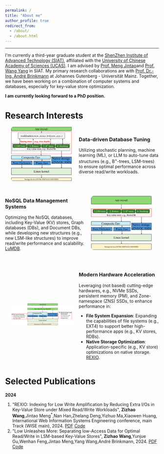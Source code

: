```yaml
---
permalink: /
title: "About me"
author_profile: true
redirect_from: 
  - /about/
  - /about.html
---
```


---
I'm currently a third-year graduate student at the [ShenZhen Institute of Advanced Technology (SIAT)](https://english.siat.ac.cn/), affiliated with the [University of Chinese Academy of Sciences (UCAS)](https://english.ucas.ac.cn/). I am advised by [Prof. Meng Jintao](http://210.75.252.46/jintao/)and [Prof. Wang Yang](https://people.ucas.edu.cn/~yangwang) in SIAT. My primary research collaborations are with [Prof. Dr.-Ing. André Brinkmann](https://research.zdv.uni-mainz.de/people/andre-brinkmann/) at Johannes Gutenberg - Universität Mainz. Together, we have been working on a combination of computer systems and databases, especially for key-value store optimization.

**I am currently looking forward to a PhD position.**

Research Interests
======

<style>
    /* 通用容器样式 */
    .responsive-container {
        display: flex;
        align-items: center;
        margin-bottom: 30px;
    }

    /* 电脑版：奇数块图片左，偶数块图片右 */
    .responsive-container:nth-child(odd) {
        flex-direction: row; /* 奇数段落：图片在左，文字在右 */
    }

    .responsive-container:nth-child(even) {
        flex-direction: row-reverse; /* 偶数段落：文字在左，图片在右 */
    }

    .responsive-container img {
        width: 40%;
        margin: 0 20px;
        border-radius: 8px;
    }

    .responsive-container div {
        flex: 1;
    }

    /* 移动端样式：屏幕宽度小于768px时 */
    @media screen and (max-width: 768px) {
        .responsive-container {
            flex-direction: column; /* 改为上下布局 */
            text-align: center;
        }

        .responsive-container img {
            width: 80%; /* 图片宽度调整 */
            margin: 20px auto; /* 图片居中 */
            order: 1; /* 图片在上 */
        }

        .responsive-container div {
            text-align: left; /* 保持文字左对齐 */
            order: 2; /* 文字在下 */
        }
    }
</style>


<div class="responsive-container">
    <img src="../images/figure3.png" alt="Data-driven Database Tuning">
    <div>
        <h3>Data-driven Database Tuning</h3>
        <p>Utilizing stochastic planning, machine learning (ML), or LLM to auto-tune data structures (e.g., B<sup>+</sup>-trees, LSM-trees) to ensure optimal performance across diverse read/write workloads.</p>
    </div>
</div>

<div class="responsive-container">
    <img src="../images/figure2.png" alt="NoSQL Data Management Systems" >
    <div>
        <h3>NoSQL Data Management Systems</h3>
        <p>Optimizing the NoSQL databases, including Key-Value (KV) stores, Graph databases (DBs), and Document DBs, while developing new structures (e.g., new LSM-like structures) to improve read/write performance and scalability. <a href="#vldb2025">LuMDB</a>.</p>
    </div>
</div>

<div class="responsive-container">
    <img src="../images/figure1.png" alt="Modern Hardware Acceleration">
    <div>
        <h3>Modern Hardware Acceleration</h3>
        <p> Leveraging (not based) cutting-edge hardwares, e.g., NVMe SSDs, persistent memory (PM), and Zone-namespace (ZNS) SSDs, to enhance performance in:</p>
        <ul>
            <li><b>File System Expansion</b>: Expanding the capabilities of file systems (e.g., EXT4) to support better high-performance apps (e.g., KV stores, RDBs).</li>
            <li><b>Native Storage Optimization</b>: Application-specific (e.g., KV store) optimizations on native storage. <a href="#wise2024">REXIO</a>.</li>
        </ul>
    </div>
</div>

Selected Publications
======

**2024**

1.  <a name="wise2024"></a> "REXIO: Indexing for Low Write Amplification by Reducing Extra I/Os in Key-Value Store under Mixed Read/Write Workloads", **Zizhao Wang**,Jintao Meng<sup>*</sup>,Nan Han,Zhelang Deng,Yizhuo Ma,Xiaowen Huang, International Web Information Systems Engineering conference, main Track (WISE main), 2024. [PDF](../conference_pdfs/REXIO.pdf) [Code](https://github.com/Zizhao-Wang/REXIO)
1.  <a name="vldb2025"></a> "Low Unleashes More: Separating low-Access Data for Optimal Read/Write in LSM-based Key-Value Stores", **Zizhao Wang**,Yunjue Gu,Wenhan Feng,Jintao Meng,Yang Wang,André Brinkmann, 2024. [PDF](#) [Code](https://github.com/Zizhao-Wang/LuMDB)